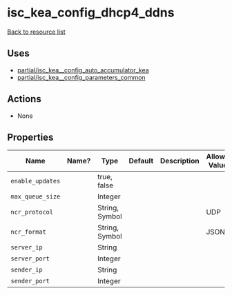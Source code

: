 # isc_kea_config_dhcp4_ddns

[Back to resource list](README.md#resources)

## Uses

- [partial/isc_kea__config_auto_accumulator_kea](partial/isc_kea__config_auto_accumulator_kea.md)
- [partial/isc_kea__config_parameters_common](partial/isc_kea__config_parameters_common.md)

## Actions

- None

## Properties

| Name             | Name? | Type           | Default | Description | Allowed Values |
| ---------------- | ----- | -------------- | ------- | ----------- | -------------- |
| `enable_updates` |       | true, false    |         |             |                |
| `max_queue_size` |       | Integer        |         |             |                |
| `ncr_protocol`   |       | String, Symbol |         |             | UDP            |
| `ncr_format`     |       | String, Symbol |         |             | JSON           |
| `server_ip`      |       | String         |         |             |                |
| `server_port`    |       | Integer        |         |             |                |
| `sender_ip`      |       | String         |         |             |                |
| `sender_port`    |       | Integer        |         |             |                |
